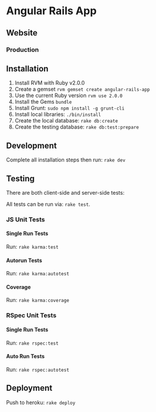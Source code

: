 # Angular Rails App

## Website

### Production

## Installation

1. Install RVM with Ruby v2.0.0
2. Create a gemset `rvm gemset create angular-rails-app`
3. Use the current Ruby version `rvm use 2.0.0`
4. Install the Gems `bundle`
5. Install Grunt: `sudo npm install -g grunt-cli`
6. Install local libraries: `./bin/install`
7. Create the local database: `rake db:create`
8. Create the testing database: `rake db:test:prepare`

## Development

Complete all installation steps then run: `rake dev`

## Testing

There are both client-side and server-side tests:

All tests can be run via: `rake test`.

### JS Unit Tests

#### Single Run Tests
Run: `rake karma:test`

#### Autorun Tests
Run: `rake karma:autotest`

#### Coverage
Run: `rake karma:coverage`

### RSpec Unit Tests

#### Single Run Tests
Run: `rake rspec:test`

#### Auto Run Tests
Run: `rake rspec:autotest`

## Deployment

Push to heroku: `rake deploy`
